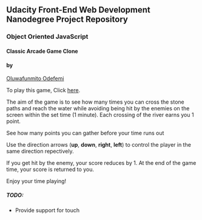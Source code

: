 ## Udacity Front-End Web Development Nanodegree Project Repository

### Object Oriented JavaScript

#### Classic Arcade Game Clone

#### by

[Oluwafunmito Odefemi](https://ng.linkedin.com/in/ooluwafunmito)

To play this game, Click [here](https://ofunmito.github.io/udacity-fe-nanodegree/arcade-game).

The aim of the game is to see how many times you can cross the stone paths and reach the water while avoiding being hit by the enemies on the screen within the set time (1 minute). Each crossing of the river earns you 1 point. 

See how many points you can gather before your time runs out

Use the direction arrows (**up**, **down**, **right**, **left**) to control the player in the same direction repectively.

If you get hit by the enemy, your score reduces by 1. At the end of the game time, your score is returned to you.

Enjoy your time playing!

##### TODO:

- Provide support for touch
